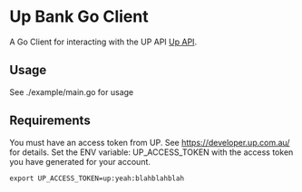 # Up Bank Go Client

A Go Client for interacting with the UP API [Up API](https://github.com/up-banking/api).

## Usage
See ./example/main.go for usage

## Requirements

You must have an access token from UP. See https://developer.up.com.au/ for details.
Set the ENV variable: UP_ACCESS_TOKEN with the access token you have generated for your account.

```
export UP_ACCESS_TOKEN=up:yeah:blahblahblah
```
